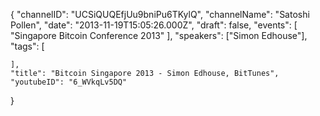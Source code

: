 {
    "channelID": "UCSiQUQEfjUu9bniPu6TKylQ",
    "channelName": "Satoshi Pollen",
    "date": "2013-11-19T15:05:26.000Z",
    "draft": false,
    "events": [
        "Singapore Bitcoin Conference 2013"
    ],
    "speakers": ["Simon Edhouse"],
    "tags": [

    ],
    "title": "Bitcoin Singapore 2013 - Simon Edhouse, BitTunes",
    "youtubeID": "6_WVkqLv5DQ"
}
